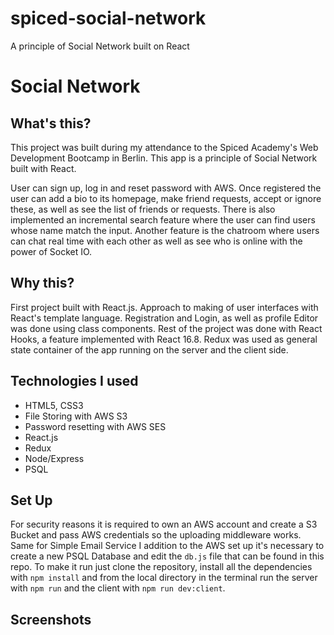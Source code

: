 # spiced-social-network
A principle of Social Network built on React

# Social Network

## What's this?

This project was built during my attendance to the Spiced Academy's Web Development Bootcamp in Berlin.
This app is a principle of Social Network built with React. 

User can sign up, log in and reset password with AWS.
Once registered the user can add a bio to its homepage, make friend requests, accept or ignore these, as well as see the list of friends or requests. There is also implemented an incremental search feature where the user can find users whose name match the input.
Another feature is the chatroom where users can chat real time with each other as well as see who is online with the power of Socket IO.

## Why this?

First project built with React.js. Approach to making of user interfaces with React's template language. Registration and Login, as well as profile Editor was done using class components. Rest of the project was done with React Hooks, a feature implemented with React 16.8. 
Redux was used as general state container of the app running on the server and the client side. 

## Technologies I used

- HTML5, CSS3
- File Storing with AWS S3
- Password resetting with AWS SES
- React.js
- Redux
- Node/Express
- PSQL

## Set Up

For security reasons it is required to own an AWS account and create a S3 Bucket and pass AWS credentials so the uploading middleware works. Same for Simple Email Service
I addition to the AWS set up it's necessary to create a new PSQL Database and edit the ```db.js``` file that can be found in this repo.
To make it run just clone the repository, install all the dependencies with ```npm install``` and from the local directory in the terminal run the server with ```npm run``` and the client with ```npm run dev:client```.

## Screenshots
